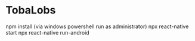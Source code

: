 # TobaLobs
npm install (via windows powershell run as administrator)
npx react-native start
npx react-native run-android
